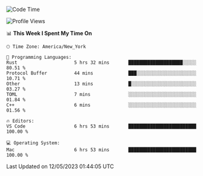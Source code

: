 <!--START_SECTION:waka-->
![Code Time](http://img.shields.io/badge/Code%20Time-365%20hrs%204%20mins-blue)

![Profile Views](http://img.shields.io/badge/Profile%20Views-3-blue)

📊 **This Week I Spent My Time On** 

```text
🕑︎ Time Zone: America/New_York

💬 Programming Languages: 
Rust                     5 hrs 32 mins       ████████████████████░░░░░   80.51 % 
Protocol Buffer          44 mins             ███░░░░░░░░░░░░░░░░░░░░░░   10.71 % 
Other                    13 mins             █░░░░░░░░░░░░░░░░░░░░░░░░   03.27 % 
TOML                     7 mins              ░░░░░░░░░░░░░░░░░░░░░░░░░   01.84 % 
C++                      6 mins              ░░░░░░░░░░░░░░░░░░░░░░░░░   01.56 % 

🔥 Editors: 
VS Code                  6 hrs 53 mins       █████████████████████████   100.00 % 

💻 Operating System: 
Mac                      6 hrs 53 mins       █████████████████████████   100.00 % 
```


 Last Updated on 12/05/2023 01:44:05 UTC
<!--END_SECTION:waka-->
